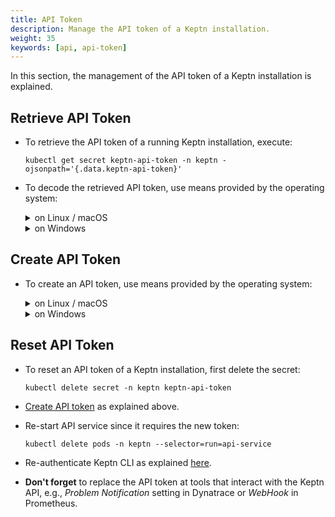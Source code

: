 ```yaml
---
title: API Token
description: Manage the API token of a Keptn installation.
weight: 35
keywords: [api, api-token]
---
```


In this section, the management of the API token of a Keptn installation is explained.

## Retrieve API Token

* To retrieve the API token of a running Keptn installation, execute: 

    ```console
    kubectl get secret keptn-api-token -n keptn -ojsonpath='{.data.keptn-api-token}'
    ``` 

* To decode the retrieved API token, use means provided by the operating system: 

    <details><summary>on Linux / macOS</summary>
    <p>

    ```console
    kubectl get secret keptn-api-token -n keptn -ojsonpath='{.data.keptn-api-token}' | base64 --decode
    ```

    </p>
    </details>

    <details><summary>on Windows</summary>
    <p>

    Please expand the corresponding section matching your CLI tool.

    <details><summary>PowerShell</summary>
    <p>

    For the Windows PowerShell, a small script is provided that installs the `PSYaml` module and sets the environment variables. Please note that the PowerShell might have to be started with **Run as Administrator** privileges to install the module.

    * Copy the following snippet and paste it in the PowerShell. The snippet will be automatically executed line by line.

        ```
        $tokenEncoded = $(kubectl get secret keptn-api-token -n keptn -ojsonpath='{.data.keptn-api-token}')
        [System.Text.Encoding]::UTF8.GetString([System.Convert]::FromBase64String($tokenEncoded))
        ```

    </p>
    </details>

    <details><summary>Command Line</summary>
    <p>

    In the Windows Command Line, a couple of steps are necessary.

    1. Get the Keptn API Token encoded in base64:

        ```console
        kubectl get secret keptn-api-token -n keptn -ojsonpath={.data.keptn-api-token}
        ```

        ```console
        abcdefghijkladfaea
        ```

    1. Take the encoded API token; it is the value from the key `keptn-api-token` (in this example, it is `abcdefghijkladfaea`) and save it in a text file, e.g.: `keptn-api-token-base64.txt`

    1. Decode the file using `certutil`:

        ```
        certutil -decode keptn-api-token-base64.txt keptn-api-token.txt
        ```

    1. Open the newly created file `keptn-api-token.txt`, in which you find the API token.

    </p>
    </details>
    </p>
    </details>

## Create API Token

* To create an API token, use means provided by the operating system: 

    <details><summary>on Linux / macOS</summary>
    <p>

    * To generate a base64 encoded token use the following command and store it into the environment variable `KEPTN_API_TOKEN`: 

        ```console
        KEPTN_API_TOKEN=$(head -c 16 /dev/urandom | base64)
        ```

    * To create an API token, execute:
    
        ```console
        kubectl create secret generic -n keptn keptn-api-token --from-literal=keptn-api-token="$KEPTN_API_TOKEN"
        ```

    </p>
    </details>

    <details><summary>on Windows</summary>
    <p>

    Please expand the corresponding section matching your CLI tool.

    <details><summary>PowerShell</summary>
    <p>

    * To generate a base64 encoded token use the following command and store it into the environment variable `$Env:KEPTN_API_TOKEN`: 

        ```console
        [Reflection.Assembly]::LoadWithPartialName("System.Web")
        $token_bytes = [System.Text.Encoding]::Unicode.GetBytes([System.Web.Security.Membership]::GeneratePassword(16,2))
        $Env:KEPTN_API_TOKEN = [Convert]::ToBase64String($token_bytes)
        ```

    * To create an API token, execute:

        ```console
        kubectl create secret generic -n keptn keptn-api-token --from-literal=keptn-api-token="$Env:KEPTN_API_TOKEN"
        ``` 

    </p>
    </details>

    <details><summary>Command Line</summary>
    <p>

    In the Windows Command Line, a couple of steps are necessary.

    1. Generate a random token with at least 16 characters and save it in a text file: `keptn-api-token.txt`

    1. Encode the file using `certutil`:

        ```console
        certutil -encode keptn-api-token.txt keptn-api-token-base64.txt
        ```

    1. Open the newly created file `keptn-api-token-base64.txt`, in which you find the base64 encoded API token. Then set the environment variable `KEPTN_API_TOKEN`:

        ```console
        set KEPTN_API_TOKEN=
        ```

    1. To create an API token, execute:

        ```console
        kubectl create secret generic -n keptn keptn-api-token --from-literal=keptn-api-token="%KEPTN_API_TOKEN%"
        ``` 

    </p>
    </details>

    </p>
    </details>

## Reset API Token

* To reset an API token of a Keptn installation, first delete the secret:
  
    ```console
    kubectl delete secret -n keptn keptn-api-token
    ```

* [Create API token](./#create-api-token) as explained above. 

* Re-start API service since it requires the new token:

    ```console
    kubectl delete pods -n keptn --selector=run=api-service
    ```

* Re-authenticate Keptn CLI as explained [here](../../reference/cli/commands/keptn_auth).

* **Don't forget** to replace the API token at tools that interact with the Keptn API, e.g., *Problem Notification* setting in Dynatrace or *WebHook* in Prometheus.